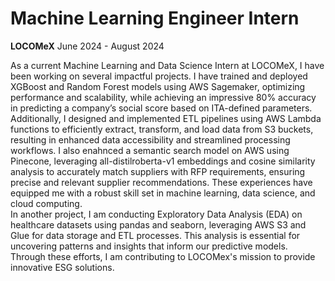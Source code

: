 # Machine Learning Engineer Intern
**LOCOMeX**
June 2024 - August 2024
<br>

As a current Machine Learning and Data Science Intern at LOCOMeX, I have been working on several impactful projects. I have trained and deployed XGBoost and Random Forest models using AWS Sagemaker, optimizing performance and scalability, while achieving an impressive 80% accuracy in predicting a company’s social score based on ITA-defined parameters. 
<br>
Additionally, I designed and implemented ETL pipelines using AWS Lambda functions to efficiently extract, transform, and load data from S3 buckets, resulting in enhanced data accessibility and streamlined processing workflows. I also enahnced a semantic search model on AWS using Pinecone, leveraging all-distilroberta-v1 embeddings and cosine similarity analysis to accurately match suppliers with RFP requirements, ensuring precise and relevant supplier recommendations. These experiences have equipped me with a robust skill set in machine learning, data science, and cloud computing.
<br>
In another project, I am conducting Exploratory Data Analysis (EDA) on healthcare datasets using pandas and seaborn, leveraging AWS S3 and Glue for data storage and ETL processes. This analysis is essential for uncovering patterns and insights that inform our predictive models.
<br>
Through these efforts, I am contributing to LOCOMex's mission to provide innovative ESG solutions.